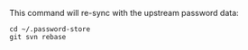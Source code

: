 This command will re-sync with the upstream password data:

```
cd ~/.password-store
git svn rebase
```

